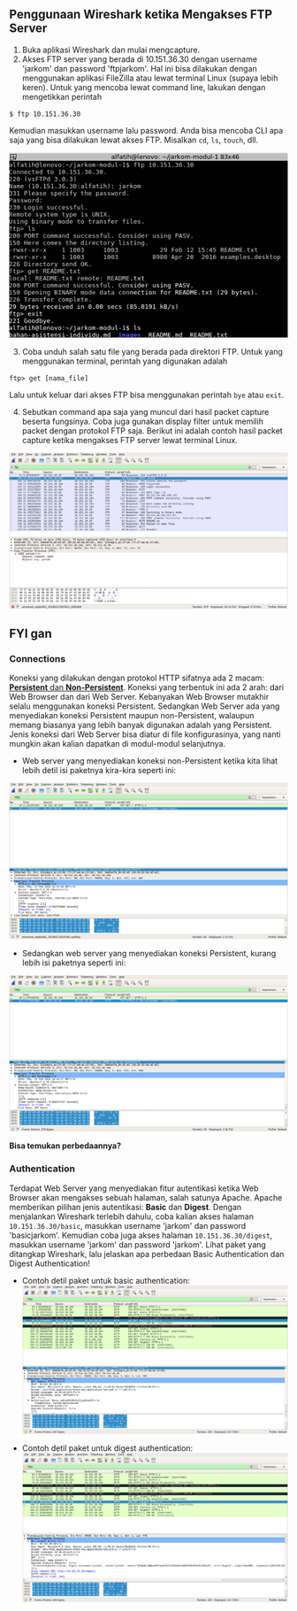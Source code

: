 ## Penggunaan Wireshark ketika Mengakses FTP Server

1. Buka aplikasi Wireshark dan mulai mengcapture.
2. Akses FTP server yang berada di 10.151.36.30 dengan username 'jarkom' dan password 'ftpjarkom'. Hal ini bisa dilakukan dengan menggunakan aplikasi FileZilla atau lewat terminal Linux (supaya lebih keren). Untuk yang mencoba lewat command line, lakukan dengan mengetikkan perintah

```
$ ftp 10.151.36.30
```

Kemudian masukkan username lalu password. Anda bisa mencoba CLI apa saja yang bisa dilakukan lewat akses FTP. Misalkan `cd`, `ls`, `touch`, dll.

![AksesFTP](/images/ftp.png)

3. Coba unduh salah satu file yang berada pada direktori FTP. Untuk yang menggunakan terminal, perintah yang digunakan adalah

```
ftp> get [nama_file]
```

Lalu untuk keluar dari akses FTP bisa menggunakan perintah `bye` atau `exit`.

4. Sebutkan command apa saja yang muncul dari hasil packet capture beserta fungsinya. Coba juga gunakan display filter untuk memilih packet dengan protokol FTP saja. Berikut ini adalah contoh hasil packet capture ketika mengakses FTP server lewat terminal Linux.

![CaptureFTP](/images/ws-ftp.png)

## FYI gan

### Connections

Koneksi yang dilakukan dengan protokol HTTP sifatnya ada 2 macam: [__Persistent__ dan __Non-Persistent__](http://whatis.techtarget.com/definition/persistent-connection-HTTP-persistent-connection). Koneksi yang terbentuk ini ada 2 arah: dari Web Browser dan dari Web Server. Kebanyakan Web Browser mutakhir selalu menggunakan koneksi Persistent. Sedangkan Web Server ada yang menyediakan koneksi Persistent maupun non-Persistent, walaupun memang biasanya yang lebih banyak digunakan adalah yang Persistent. Jenis koneksi dari Web Server bisa diatur di file konfigurasinya, yang nanti mungkin akan kalian dapatkan di modul-modul selanjutnya.

- Web server yang menyediakan koneksi non-Persistent ketika kita lihat lebih detil isi paketnya kira-kira seperti ini:

![nonPersistent](/images/ws-nonpersistent.png)

- Sedangkan web server yang menyediakan koneksi Persistent, kurang lebih isi paketnya seperti ini:

![Persistent](/images/ws-persistent.png)

__Bisa temukan perbedaannya?__

### Authentication

Terdapat Web Server yang menyediakan fitur autentikasi ketika Web Browser akan mengakses sebuah halaman, salah satunya Apache. Apache memberikan pilihan jenis autentikasi: __Basic__ dan __Digest__. Dengan menjalankan Wireshark terlebih dahulu, coba kalian akses halaman `10.151.36.30/basic`, masukkan username 'jarkom' dan password 'basicjarkom'. Kemudian coba juga akses halaman `10.151.36.30/digest`, masukkan username 'jarkom' dan password 'jarkom'. Lihat paket yang ditangkap Wireshark, lalu jelaskan apa perbedaan Basic Authentication dan Digest Authentication!

- Contoh detil paket untuk basic authentication:
![BasicAuth](/images/ws-basic.png)

- Contoh detil paket untuk digest authentication:
![DigestAuth](/images/ws-digest.png)
